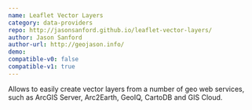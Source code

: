 ```yaml
---
name: Leaflet Vector Layers
category: data-providers
repo: http://jasonsanford.github.io/leaflet-vector-layers/
author: Jason Sanford
author-url: http://geojason.info/
demo: 
compatible-v0: false
compatible-v1: true
---
```


Allows to easily create vector layers from a number of geo web services, such as ArcGIS Server, Arc2Earth, GeoIQ, CartoDB and GIS Cloud.
